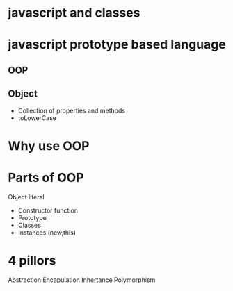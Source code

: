 # javascript and classes  
# javascript prototype based language 

## OOP
## Object

- Collection of properties and methods
- toLowerCase

# Why use OOP

# Parts of OOP
Object literal

- Constructor function
- Prototype
- Classes
- Instances (new,this)


# 4 pillors

Abstraction
Encapulation
Inhertance
Polymorphism

